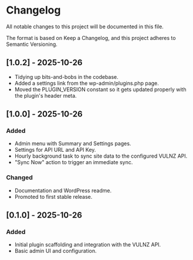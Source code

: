 # Changelog

All notable changes to this project will be documented in this file.

The format is based on Keep a Changelog, and this project adheres to Semantic Versioning.

## [1.0.2] - 2025-10-26
- Tidying up bits-and-bobs in the codebase.
- Added a settings link from the wp-admin/plugins.php page.
- Moved the PLUGIN_VERSION constant so it gets updated properly with the plugin's header meta.

## [1.0.0] - 2025-10-26

### Added
- Admin menu with Summary and Settings pages.
- Settings for API URL and API Key.
- Hourly background task to sync site data to the configured VULNZ API.
- "Sync Now" action to trigger an immediate sync.

### Changed
- Documentation and WordPress readme.
- Promoted to first stable release.

## [0.1.0] - 2025-10-26

### Added
- Initial plugin scaffolding and integration with the VULNZ API.
- Basic admin UI and configuration.
